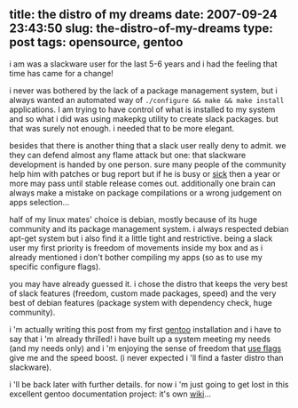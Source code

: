 title: the distro of my dreams
date: 2007-09-24 23:43:50
slug: the-distro-of-my-dreams
type: post
tags: opensource, gentoo
---

i am was a slackware user for the last 5-6 years and i had the feeling that time has came for a change!

i never was bothered by the lack of a package management system, but i always wanted an automated way of `./configure && make && make install` applications. I am trying to have control of what is installed to my system and so what i did was using makepkg utility to create slack packages. but that was surely not enough. i needed that to be more elegant.

besides that there is another thing that a slack user really deny to admit. we they can defend almost any flame attack but one: that slackware development is handed by one person. sure many people of the community help him with patches or bug report but if he is busy or [sick](http://science.slashdot.org/article.pl?sid=04/11/16/1846207) then a year or more may pass until stable release comes out. additionally one brain can always make a mistake on package compilations or a wrong judgement on apps selection...

half of my linux mates' choice is debian, mostly because of its huge community and its package management system. i always respected debian apt-get system but i also find it a little tight and restrictive. being a slack user my first priority is freedom of movements inside my box and as i already mentioned i don't bother compiling my apps (so as to use my specific configure flags).

you may have already guessed it. i chose the distro that keeps the very best of slack features (freedom, custom made packages, speed) and the very best of debian features (package system with dependency check, huge community).

i 'm actually writing this post from my first [gentoo](http://en.wikipedia.org/wiki/Gentoo_Linux) installation and i have to say that i 'm already thrilled! i have built up a system meeting my needs (and my needs only) and i 'm enjoying the sense of freedom that [use flags](http://gentoo-wiki.com/FAQ_USE_Flags) give me and the speed boost. (i never expected i 'll find a faster distro than slackware).

i 'll be back later with further details. for now i 'm just going to get lost in this excellent gentoo documentation project: it's own [wiki](http://gentoo-wiki.com/Main_Page)...